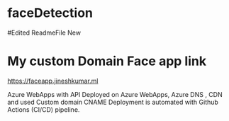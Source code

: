 # faceDetection 
#Edited ReadmeFile New

# My custom Domain Face app link  
https://faceapp.jineshkumar.ml

Azure WebApps with API Deployed on Azure WebApps, Azure DNS , CDN and used Custom domain CNAME
Deployment is automated with Github Actions (CI/CD) pipeline. 
